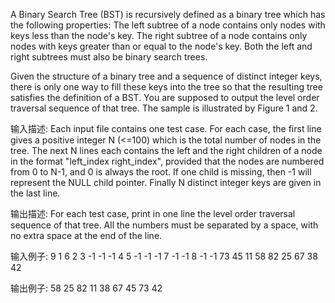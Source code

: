A Binary Search Tree (BST) is recursively defined as a binary tree which has the following properties:
The left subtree of a node contains only nodes with keys less than the node's key.
The right subtree of a node contains only nodes with keys greater than or equal to the node's key.
Both the left and right subtrees must also be binary search trees. 

Given the structure of a binary tree and a sequence of distinct integer keys, there is only one way to fill these keys into the tree so that the resulting tree satisfies the definition of a BST.  You are supposed to output the level order traversal sequence of that tree.  The sample is illustrated by Figure 1 and 2.





输入描述:
Each input file contains one test case.  For each case, the first line gives a positive integer N (<=100) which is the total number of nodes in the tree.  The next N lines each contains the left and the right children of a node in the format "left_index right_index", provided that the nodes are numbered from 0 to N-1, and 0 is always the root.  If one child is missing, then -1 will represent the NULL child pointer.  Finally N distinct integer keys are given in the last line.



输出描述:
For each test case, print in one line the level order traversal sequence of that tree.  All the numbers must be separated by a space, with no extra space at the end of the line.


输入例子:
9
1 6
2 3
-1 -1
-1 4
5 -1
-1 -1
7 -1
-1 8
-1 -1
73 45 11 58 82 25 67 38 42

输出例子:
58 25 82 11 38 67 45 73 42